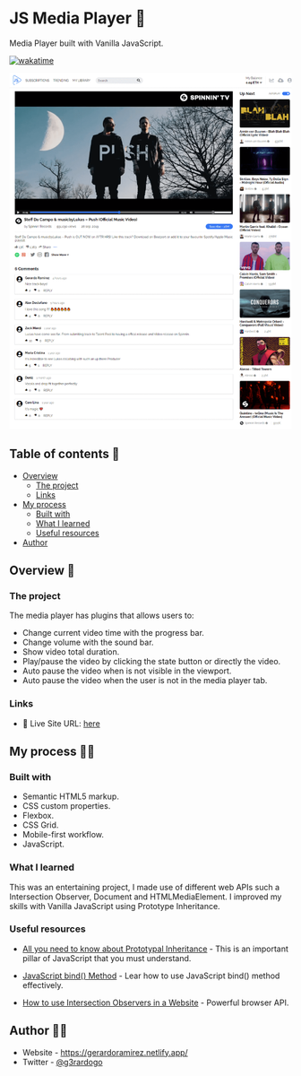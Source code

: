 # JS Media Player 🎵

Media Player built with Vanilla JavaScript.

[![wakatime](https://wakatime.com/badge/github/g3rardogo/js-mediaplayer.svg)](https://wakatime.com/badge/github/g3rardogo/js-mediaplayer)

![](./screenshot.png)

## Table of contents 📑

- [Overview](#overview)
  - [The project](#the-project)
  - [Links](#links)
- [My process](#my-process)
  - [Built with](#built-with)
  - [What I learned](#what-i-learned)
  - [Useful resources](#useful-resources)
- [Author](#author)

## Overview 🔎

### The project

The media player has plugins that allows users to:

- Change current video time with the progress bar.
- Change volume with the sound bar.
- Show video total duration.
- Play/pause the video by clicking the state button or directly the video.
- Auto pause the video when is not visible in the viewport.
- Auto pause the video when the user is not in the media player tab.

### Links

- 📌 Live Site URL: [here](https://g3rardogo.github.io/js-mediaplayer/public/index.html)

## My process 👨‍💻

### Built with

- Semantic HTML5 markup.
- CSS custom properties.
- Flexbox.
- CSS Grid.
- Mobile-first workflow.
- JavaScript.

### What I learned

This was an entertaining project, I made use of different web APIs such a Intersection Observer, Document and HTMLMediaElement. I improved my skills with Vanilla JavaScript using Prototype Inheritance.

### Useful resources

- [All you need to know about Prototypal Inheritance](https://link.medium.com/Y4OmYtyrCib) - This is an important pillar of JavaScript that you must understand.

- [JavaScript bind() Method](https://www.javascripttutorial.net/javascript-bind/) - Lear how to use JavaScript bind() method effectively.

- [How to use Intersection Observers in a Website](https://www.section.io/engineering-education/intersection-observer-api/) - Powerful browser API.

## Author 🐱‍👤

- Website - https://gerardoramirez.netlify.app/
- Twitter - [@g3rardogo](https://www.twitter.com/g3rardogo)
